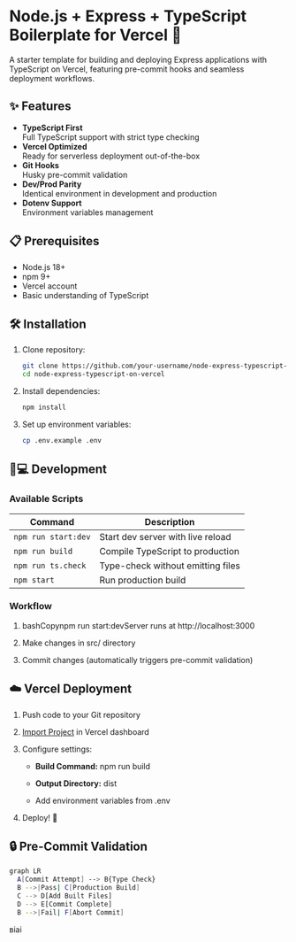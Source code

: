 # Node.js + Express + TypeScript Boilerplate for Vercel 🚀

A starter template for building and deploying Express applications with TypeScript on Vercel, featuring pre-commit hooks and seamless deployment workflows.

## ✨ Features

- **TypeScript First**  
  Full TypeScript support with strict type checking
- **Vercel Optimized**  
  Ready for serverless deployment out-of-the-box
- **Git Hooks**  
  Husky pre-commit validation
- **Dev/Prod Parity**  
  Identical environment in development and production
- **Dotenv Support**  
  Environment variables management

## 📋 Prerequisites

- Node.js 18+
- npm 9+
- Vercel account
- Basic understanding of TypeScript

## 🛠️ Installation

1. Clone repository:
   ```bash
   git clone https://github.com/your-username/node-express-typescript-on-vercel.git
   cd node-express-typescript-on-vercel

2. Install dependencies:
   ```bash
   npm install

3. Set up environment variables:
   ```bash
   cp .env.example .env

🧑💻 Development
----------------

### Available Scripts

| Command	 | Description |
| ----------- | ----------- |
| ```npm run start:dev``` | Start dev server with live reload   |
| ```npm run build``` | Compile TypeScript to production   |
| ```npm run ts.check``` | Type-check without emitting files   |
| ```npm start``` | Run production build   |

### Workflow

1.  bashCopynpm run start:devServer runs at http://localhost:3000
    
2.  Make changes in src/ directory
    
3.  Commit changes (automatically triggers pre-commit validation)
    

☁️ Vercel Deployment
--------------------

1.  Push code to your Git repository
    
2.  [Import Project](https://vercel.com/new) in Vercel dashboard
    
3.  Configure settings:
    
    *   **Build Command:** npm run build
        
    *   **Output Directory:** dist
        
    *   Add environment variables from .env
        
4.  Deploy! 🚀
    

🔒 Pre-Commit Validation
------------------------
  ```bash
  graph LR
    A[Commit Attempt] --> B{Type Check}
    B -->|Pass| C[Production Build]
    C --> D[Add Built Files]
    D --> E[Commit Complete]
    B -->|Fail| F[Abort Commit]
```

віаі
